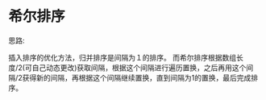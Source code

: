 # 希尔排序
思路:

插入排序的优化方法，归并排序是间隔为１的排序。
而希尔排序根据数组长度/2(可自己动态更改)获取间隔，根据这个间隔进行遍历置换，之后再用这个间隔/2获得新的间隔，再根据这个间隔继续置换，直到间隔为1的置换，最后完成排序。